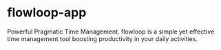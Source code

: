 # flowloop-app
Powerful Pragmatic Time Management. flowloop is a simple yet effective time management tool boosting productivity in your daily activities.
